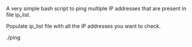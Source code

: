 A very simple bash script to ping multiple IP addresses that are present in file ip_list.

Populate ip_list file with all the IP addresses you want to check. 

./ping
